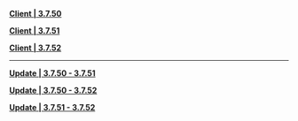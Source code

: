 **[Client | 3.7.50](https://osbetadownload.yuanshen.com/client_app/download/beta_pc/20230519120843_rUsbZF9VGisbl2ak/GenshinImpact_3.7.50_beta.zip)**

**[Client | 3.7.51](https://osbetadownload.yuanshen.com/client_app/download/beta_pc/20230526114528_JmUrdc9Qh9Q8D11d/GenshinImpact_3.7.51_beta.zip)**

**[Client | 3.7.52](https://osbetadownload.yuanshen.com/client_app/download/beta_pc/20230602142908_IHlQQVEEI413iJ88/GenshinImpact_3.7.52_beta.zip)**



-----

**[Update | 3.7.50 - 3.7.51](https://osbetadownload.yuanshen.com/client_app/beta_update/private/hk4e_global/55/game_3.7.50_3.7.51_hdiff_438OoSTvQcL5nrhD.zip)**

**[Update | 3.7.50 - 3.7.52](https://osbetadownload.yuanshen.com/client_app/beta_update/private/hk4e_global/55/game_3.7.50_3.7.52_hdiff_tvUiLw97SHsYBuom.zip)**

**[Update | 3.7.51 - 3.7.52](https://osbetadownload.yuanshen.com/client_app/beta_update/private/hk4e_global/55/game_3.7.51_3.7.52_hdiff_62Rm0b8cqgJz1xdy.zip)**